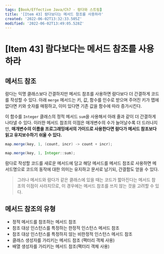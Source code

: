 ```yaml
---
tags: [Book/Effective Java/Ch7 - 람다와 스트림]
title: '[Item 43] 람다보다는 메서드 참조를 사용하라'
created: '2022-06-02T13:32:33.505Z'
modified: '2022-06-02T13:49:05.528Z'
---
```


# [Item 43] 람다보다는 메서드 참조를 사용하라

## 메서드 참조

람다는 익명 클래스보다 간결하지만 메서드 참조를 사용하면 람다보다 더 간결하게 코드를 작성할 수 있다. 아래 `merge` 메서드는 키, 값, 함수를 인수로 받으며 주어진 키가 맵에 없다면 키와 숫자를 매핑하고, 이미 있다면 기존 값을 함수에 따라 증가시킨다.

이 함수를 `Integer` 클래스의 정적 메서드 `sum`을 사용해서 아래 줄과 같이 더 간결하게 나타낼 수 있다. 이러한 메서드 참조의 이점은 매개변수의 수가 늘어날수록 더 드러나지만, **매개변수의 이름을 프로그래밍에서의 가이드로 사용한다면 람다가 메서드 참조보다 읽고 유지보수하기 쉬울 수 있다.**

```java
map.merge(key, 1, (count, incr) -> count + incr);

map.merge(key, 1, Integer::sum);
```

람다로 작성할 코드를 새로운 메서드에 담고 해당 메서드를 메서드 참조로 사용하면 메서드명으로 코드의 동작에 대한 의미는 유지하고 문서로 남기되, 간결함도 얻을 수 있다.

> 그러나 메서드와 람다가 같은 클래스에 있을 때는 코드가 짧아진다는 메서드 참조의 이점이 사라지므로, 이 경우에는 메서드 참조를 쓰지 않는 것을 고려할 수 있다.

## 메서드 참조의 유형

- 정적 메서드를 참조하는 메서드 참조
- 참조 대상 인스턴스를 특정하는 한정적 인스턴스 메서드 참조
- 참조 대상 인스턴스를 특정하지 않는 비한정적 인스턴스 메서드 참조
- 클래스 생성자를 가리키는 메서드 참조 (팩터리 객체 사용)
- 배열 생성자를 가리키는 메서드 참조(팩터리 객체 사용)


